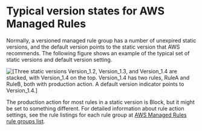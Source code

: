# Typical version states for AWS Managed Rules<a name="waf-managed-rule-groups-typical-version-states"></a>

Normally, a versioned managed rule group has a number of unexpired static versions, and the default version points to the static version that AWS recommends\. The following figure shows an example of the typical set of static versions and default version setting\. 

![\[Three static versions Version_1.2, Version_1.3, and Version_1.4 are stacked, with Version_1.4 on the top. Version_1.4 has two rules, RuleA and RuleB, both with production action. A default version indicator points to Version_1.4.\]](http://docs.aws.amazon.com/waf/latest/developerguide/)

The production action for most rules in a static version is Block, but it might be set to something different\. For detailed information about rule action settings, see the rule listings for each rule group at [AWS Managed Rules rule groups list](aws-managed-rule-groups-list.md)\. 